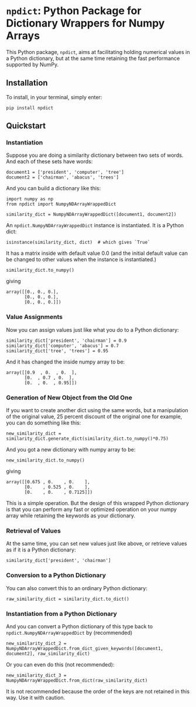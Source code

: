 # `npdict`: Python Package for Dictionary Wrappers for Numpy Arrays

This Python package, `npdict`, aims at facilitating holding numerical
values in a Python dictionary, but at the same time retaining the
fast performance supported by NumPy.

## Installation

To install, in your terminal, simply enter:

```
pip install npdict
```

## Quickstart

### Instantiation

Suppose you are doing a similarity dictionary between two sets of words.
And each of these sets have words:

```
document1 = ['president', 'computer', 'tree']
document2 = ['chairman', 'abacus', 'trees']
```

And you can build a dictionary like this:

```
import numpy as np
from npdict import NumpyNDArrayWrappedDict

similarity_dict = NumpyNDArrayWrappedDict([document1, document2])
```

An `npdict.NumpyNDArrayWrappedDict` instance is instantiated. It is 
a Python dict:

```
isinstance(similarity_dict, dict)  # which gives `True`
```

It has a matrix inside with default value 0.0 (and the initial default value can
be changed to other values when the instance is instantiated.)

```
similarity_dict.to_numpy()
```
giving
```
array([[0., 0., 0.],
       [0., 0., 0.],
       [0., 0., 0.]])
```

### Value Assignments

Now you can assign values just like what you do to a Python dictionary:

```
similarity_dict['president', 'chairman'] = 0.9
similarity_dict['computer', 'abacus'] = 0.7
similarity_dict['tree', 'trees'] = 0.95
```

And it has changed the inside numpy array to be:

```
array([[0.9  , 0.  , 0.  ],
       [0.  , 0.7 , 0.  ],
       [0.  , 0.  , 0.95]])
```

### Generation of New Object from the Old One

If you want to create another dict using the same words, but 
a manipulation of the original value, 25 percent discount
of the original one for example, you can do something like this:

```
new_similarity_dict = similarity_dict.generate_dict(similarity_dict.to_numpy()*0.75)
```

And you got a new dictionary with numpy array to be:

```
new_similarity_dict.to_numpy()
```
giving
```
array([[0.675 , 0.    , 0.    ],
       [0.    , 0.525 , 0.    ],
       [0.    , 0.    , 0.7125]])
```

This is a simple operation. But the design of this wrapped Python
dictionary is that you can perform any fast or optimized operation
on your numpy array while retaining the keywords as your dictionary.

### Retrieval of Values

At the same time, you can set new values just like above, or retrieve
values as if it is a Python dictionary:

```
similarity_dict['president', 'chairman']
```

### Conversion to a Python Dictionary

You can also convert this to an ordinary Python dictionary:

```
raw_similarity_dict = similarity_dict.to_dict()
```

### Instantiation from a Python Dictionary

And you can convert a Python dictionary of this type back to 
`npdict.NumpyNDArrayWrappedDict` by (recommended)

```
new_similarity_dict_2 = NumpyNDArrayWrappedDict.from_dict_given_keywords([document1, document2], raw_similarity_dict)
```

Or you can even do this (not recommended):

```
new_similarity_dict_3 = NumpyNDArrayWrappedDict.from_dict(raw_similarity_dict)
```

It is not recommended because the order of the keys are not retained in this way.
Use it with caution.
